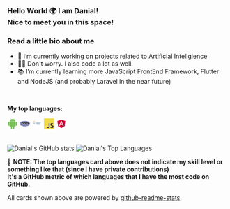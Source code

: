 ### Hello World 🌍 I am Danial! <br/> Nice to meet you in this space!

### Read a little bio about me

- 🔭 I’m currently working on projects related to Artificial Intellgience
- 👨‍💻 Don't worry. I also code a lot as well.
- 📚 I’m currently learning more JavaScript FrontEnd Framework, Flutter and NodeJS (and probably Laravel in the near future)

<br/>

**My top languages:** <br/>

<code><img height="24px" src="https://raw.githubusercontent.com/github/explore/80688e429a7d4ef2fca1e82350fe8e3517d3494d/topics/android/android.png"></code>
<code><img height="24px" src="https://raw.githubusercontent.com/github/explore/80688e429a7d4ef2fca1e82350fe8e3517d3494d/topics/php/php.png"></code>
<code><img height="24px" src="https://raw.githubusercontent.com/github/explore/80688e429a7d4ef2fca1e82350fe8e3517d3494d/topics/java/java.png"></code>
<code><img height="24px" src="https://raw.githubusercontent.com/github/explore/80688e429a7d4ef2fca1e82350fe8e3517d3494d/topics/javascript/javascript.png"></code>
<code><img height="24px" src="https://raw.githubusercontent.com/github/explore/80688e429a7d4ef2fca1e82350fe8e3517d3494d/topics/angular/angular.png"></code>

<br/>

<img align="center" src="https://github-readme-stats-danialsim95.vercel.app/api?username=danialsim95&custom_title=Danial%27s%20GitHub%20Stats&show_icons=true&include_all_commits=true&count_private=true&theme=dark" alt="Danial's GitHub stats"/>

<img align="center" src="https://github-readme-stats-danialsim95.vercel.app/api/top-langs/?username=danialsim95&count_private=true&theme=dark" alt="Danial's Top Languages"/>

<br/>

🔴 **NOTE: The top languages card above does not indicate my skill level or something like that (since I have private contributions) <br/>
It's a GitHub metric of which languages that I have the most code on GitHub.**

All cards shown above are powered by [github-readme-stats](https://github.com/anuraghazra/github-readme-stats).

<!--
**danialsim95/danialsim95** is a ✨ _special_ ✨ repository because its `README.md` (this file) appears on your GitHub profile.

Here are some ideas to get you started:

- 🌱 I’m currently learning ...
- 👯 I’m looking to collaborate on ...
- 🤔 I’m looking for help with ...
- 💬 Ask me about ...
- 📫 How to reach me: ...
- 😄 Pronouns: ...
- ⚡ Fun fact: ...
-->
